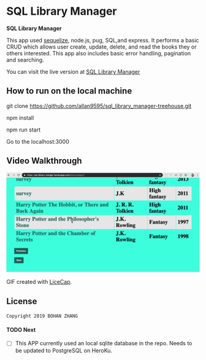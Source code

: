 # SQL Library Manager
**SQL Library Manager** 

This app used [sequelize](https://sequelize.readthedocs.io/en/2.0/), node.js, pug, SQL,and express. It performs a basic CRUD which allows user create, update, delete, and read the books they or others interested. This app also includes basic error handling, pagination and searching.

You can visit the live version at [SQL Library Manager](https://sql-library-manger.herokuapp.com/)


## How to run on the local machine

git clone https://github.com/allan9595/sql_library_manager-treehouse.git

npm install 

npm run start

Go to the localhost:3000

## Video Walkthrough

<img src='https://github.com/allan9595/sql_library_manager-treehouse/blob/master/sql-library-manager.gif' title='Video Walkthrough' width='' alt='Video Walkthrough' />

GIF created with [LiceCap](http://www.cockos.com/licecap/).


## License

    Copyright 2019 BOHAN ZHANG

#### TODO Next
- [ ] This APP currently used an local sqlite database in the repo. Needs to be updated to PostgreSQL on HeroKu.